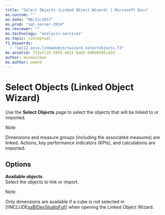 ```yaml
---
title: "Select Objects (Linked Object Wizard) | Microsoft Docs"
ms.custom: ""
ms.date: "06/13/2017"
ms.prod: "sql-server-2014"
ms.reviewer: ""
ms.technology: "analysis-services"
ms.topic: conceptual
f1_keywords: 
  - "sql12.asvs.linkedobjectwizard.selectobjects.f3"
ms.assetid: 733afc25-5055-4411-bab5-dd9e0595cd2d
author: minewiskan
ms.author: owend
---
```

# Select Objects (Linked Object Wizard)
  Use the **Select Objects** page to select the objects that will be linked to or imported.  
  
> [!NOTE]  
>  Dimensions and measure groups (including the associated measures) are linked. Actions, key performance indicators (KPIs), and calculations are imported.  
  
## Options  
 **Available objects**  
 Select the objects to link or import.  
  
> [!NOTE]  
>  Only dimensions are available if a cube is not selected in [!INCLUDE[ssBIDevStudioFull](../includes/ssbidevstudiofull-md.md)] when opening the Linked Object Wizard.  
  
  
